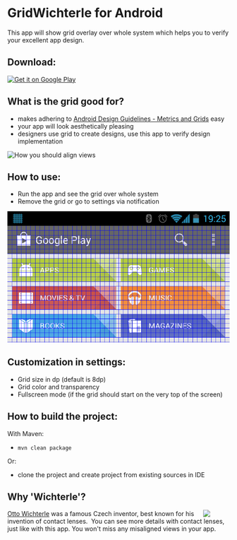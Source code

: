 # GridWichterle for Android

This app will show grid overlay over whole system which helps you to verify your excellent app design.

## Download:

[![Get it on Google Play](http://www.android.com/images/brand/get_it_on_play_logo_small.png)](https://play.google.com/store/apps/details?id=eu.inmite.android.gridwichterle) 

## What is the grid good for?
 - makes adhering to [Android Design Guidelines - Metrics and Grids](http://developer.android.com/design/style/metrics-grids.html) easy
 - your app will look aesthetically pleasing
 - designers use grid to create designs, use this app to verify design implementation
 
![How you should align views](http://developer.android.com/design/media/metrics_closeup.png)

## How to use:

 - Run the app and see the grid over whole system
 - Remove the grid or go to settings via notification
	
![Screenshot of the dialogs](graphics/screenshot.png)
	
## Customization in settings:

- Grid size in dp (default is 8dp)
- Grid color and transparency
- Fullscreen mode (if the grid should start on the very top of the screen)
	
## How to build the project:

With Maven:

 - `mvn clean package`

Or:

 - clone the project and create project from existing sources in IDE
	
## Why 'Wichterle'?

<img src="http://upload.wikimedia.org/wikipedia/commons/thumb/4/48/Prof._Ing._RTDr._Otto_Wichterle.jpg/220px-Prof._Ing._RTDr._Otto_Wichterle.jpg" width="60"  align="right"/>

[Otto Wichterle](http://en.wikipedia.org/wiki/Otto_Wichterle) was a famous Czech inventor, best known for his invention of contact lenses.&nbsp;
You can see more details with contact lenses, just like with this app. You won't miss any misaligned views in your app.

